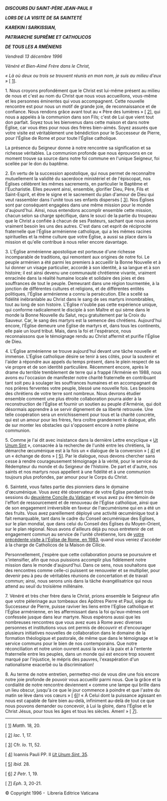 ***DISCOURS DU SAINT-PÈRE JEAN-PAUL II***

***LORS DE LA VISITE DE SA SAINTETÉ***

***KAREKIN I SARKISSIAN,***

***PATRIARCHE SUPRÊME ET CATHOLICOS***

***DE TOUS LES A*** ***RMÉNIENS***

*Vendredi 13 décembre 1996*

*Vénéré et Bien-Aimé Frère dans le Christ,*

*« Là où deux ou trois se trouvent réunis en mon nom, je suis au milieu d'eux »* \[ [1](#_ftn1 "")\].

1\. Nous croyons profondément que le Christ est lui-même présent au milieu de nous et c'est au nom du Christ que nous vous accueillons, vous-même et les personnes éminentes qui vous accompagnent. Cette nouvelle rencontre est pour nous un motif de grande joie, de reconnaissance et de confiance. Nous rendons grâce avant tout au « Père des lumières » \[ [2](#_ftn2 "")\], qui nous a appelés à la communion dans son Fils; c'est de Lui que vient tout don parfait. Soyez tous les bienvenus dans cette maison et dans notre Église, car vous êtes pour nous des frères bien-aimés. Soyez assurés que votre visite est véritablement une bénédiction pour le Successeur de Pierre, pour l'Église de Rome et pour toute l'Église catholique.

La présence du Seigneur donne à notre rencontre sa signification et sa richesse véritables. La communion profonde que nous éprouvons en ce moment trouve sa source dans notre foi commune en l'unique Seigneur, foi scellée par le don du baptême.

2\. En vertu de la succession apostolique, qui nous permet de reconnaître mutuellement la validité du sacerdoce ministériel et de l'épiscopat, nos Églises célèbrent les mêmes sacrements, en particulier le Baptême et l'Eucharistie. Elles peuvent ainsi, ensemble, glorifier Dieu, Père, Fils et Saint-Esprit, et être le signe et le sacrement du plan d'amour de Dieu qui veut rassembler dans l'unité tous ses enfants dispersés \[ [3](#_ftn3 "")\]. Nos Églises sont par conséquent engagées dans une même mission pour le monde d'aujourd'hui. Ainsi, nous entendons accomplir ensemble cette mission, chacun selon sa charge spécifique, dans le souci de la partie du troupeau que le Christ a confiée à chacun de ses Pasteurs, sachant que nous avons vraiment besoin les uns des autres. C'est dans cet esprit de réciprocité fraternelle que l'Église arménienne catholique, qui a les mêmes racines spirituelles et la même culture que votre Église, a aussi sa place dans la mission et qu'elle contribue à nous relier encore davantage.

3\. L'Église arménienne apostolique est porteuse d'une richesse incomparable de traditions, qui remontent aux origines de notre foi. Le peuple arménien a été parmi les premiers à accueillir la Bonne Nouvelle et à lui donner un visage particulier, accordé à son identité, à sa langue et à son histoire; il est ainsi devenu une communauté chrétienne vivante, vraiment enracinée dans la réalité humaine locale et solidaire des joies et des souffrances de tout le peuple. Demeurant dans une région tourmentée, à la jonction de différentes cultures et religions, et de différentes entités politiques, l'Église arménienne a connu la persécution. Elle a scellé sa fidélité inébranlable au Christ dans le sang de ses martyrs innombrables, tout au long de son histoire. L'Église n'oublie pas cette expérience unique, qui conforme radicalement le disciple à son Maître et qui sème dans le monde la Bonne Nouvelle du Salut, reçu gratuitement par la Croix du Sauveur. Car, le sang des martyrs est la semence des chrétiens. Aujourd'hui encore, l'Église demeure une Église de martyrs et, dans tous les continents, elle paie un lourd tribut. Mais, dans la foi et l'espérance, nous reconnaissons que le témoignage rendu au Christ affermit et purifie l'Église de Dieu.

4\. L'Église arménienne se trouve aujourd'hui devant une tâche nouvelle et immense. L'Église catholique désire se tenir à ses côtés, pour la soutenir et l'aider à répondre aux appels du temps présent, dans le plein respect de sa vie propre et de son identité particulière. Récemment encore, après le drame du terrible tremblement de terre qui a frappé l'Arménie en 1988, nous avons eu l'occasion de manifester notre charité fraternelle en contribuant tant soit peu à soulager les souffrances humaines et en accompagnant de nos prières ferventes votre peuple, blessé une nouvelle fois. Les besoins des chrétiens de votre terre sont nombreux. Nous devrons étudier ensemble comment une plus étroite collaboration pourra aider à la reconstruction de l'Église et fournir un soutien au peuple d'Arménie, qui doit désormais apprendre à se servir dignement de sa liberté retrouvée. Une telle coopération sera un enrichissement pour tous et la charité concrète, qui est un amour pour les frères, fera croître grandement le dialogue, afin de sur monter les obstacles qui s'opposent encore à notre pleine communion.

5\. Comme je l'ai dit avec insistance dans la dernière Lettre encyclique « [Ut Unum Sint](http://www.vatican.va/edocs/FRA0080/_INDEX.HTM) », consacrée à la recherche de l'unité entre les chrétiens, la démarche œcuménique est à la fois un « dialogue de la conversion » \[ [4](#_ftn4 "")\] et un « échange de dons » \[ [5](#_ftn5 "")\]. Par le dialogue, nous devons chercher sans cesse à rendre courageusement témoignage à la vérité, pour le service du Rédempteur du monde et du Seigneur de l'histoire. De part et d'autre, nos saints et nos martyrs nous appellent à une fidélité et à une communion toujours plus profondes, par amour pour le Corps du Christ.

6\. Sainteté, vous faites partie des pionniers dans le domaine d'œcuménique. Vous avez été observateur de votre Église pendant trois sessions du [deuxième Concile du Vatican](http://www.vatican.va/archive/hist_councils/ii_vatican_council/index_fr.htm) et vous avez pu être témoin de l'effort de ressourcement et de renouveau de l'Église catholique, ainsi que de son engagement irréversible en faveur de l'œcuménisme qui en a été un des fruits. Vous avez pareillement déployé une activité œcuménique tout à fait remarquable, tant dans le cadre du Conseil œcuménique des Églises, sur le plan mondial, que dans celui du Conseil des Églises du Moyen-Orient, sur le plan régional. Nous avons d'ailleurs déjà pu nous entretenir de cet engagement commun au service de l'unité chrétienne, lors de [votre précédente visite à l'Église de Rome, en 1983](http://www.vatican.va/holy_father/john_paul_ii/speeches/1983/april/documents/hf_jp-ii_spe_19830416_catholicos-karekin-ii_fr.html), quand vous veniez d'accéder à la charge de Catholicos de la Maison de Cilicie.

Personnellement, j'espère que cette collaboration pourra se poursuivre et s'intensifier, afin que nous puissions accomplir plus fidèlement notre mission dans le monde d'aujourd'hui. Dans ce sens, nous souhaitons que des rencontres comme celle-ci puissent se renouveler et se multiplier, pour devenir peu à peu de véritables réunions de concertation et de travail commun; ainsi, nous serons unis dans la tâche évangélisatrice qui nous attend au seuil du troisième millénaire.

7\. Vénéré et très cher frère dans le Christ, prions ensemble le Seigneur afin que votre pèlerinage aux tombeaux des Apôtres Pierre et Paul, siège du Successeur de Pierre, puisse raviver les liens entre l'Eglise catholique et l'Église arménienne, en les affermissant dans la foi qu'eux-mêmes ont confessée jusque dans leur martyre. Nous espérons aussi que les nombreuses rencontres que vous avez eues à Rome avec diverses personnes et institutions vous ont permis de découvrir et d'encourager plusieurs initiatives nouvelles de collaboration dans le domaine de la formation théologique et pastorale, de même que dans le témoignage et le service communs pour le bien de nos contemporains. Que notre réconciliation et notre union ouvrent aussi la voie à la paix et à l'entente fraternelle entre les peuples, dans un monde qui est encore trop souvent marqué par l'injustice, le mépris des pauvres, l'exaspération d'un nationalisme exacerbé ou la discrimination!

8\. Au terme de notre entretien, permettez-moi de vous dire une fois encore notre joie profonde de pouvoir vous accueillir parmi nous. Que la grâce et la cordialité de notre rencontre deviennent « comme une lampe qui brille dans un lieu obscur, jusqu'à ce que le jour commence à poindre et que l'astre du matin se lève dans vos cœurs » \[ [6](#_ftn6 "")\]! « À Celui dont la puissance agissant en nous est capable de faire bien au-delà, infiniment au-delà de tout ce que nous pouvons demander ou concevoir, à Lui la gloire, dans l'Église et le Christ Jésus, pour tous les âges et tous les siècles. Amen! » \[ [7](#_ftn7 "")\].

* * *

\[ [1](#_ftnref1 "")\] *Matth*. 18, 20.

\[ [2](#_ftnref2 "")\] *Iac*. 1, 17.

\[ [3](#_ftnref3 "")\] Cfr. *Io*. 11, 52.

\[ [4](#_ftnref4 "")\] Ioannis Pauli PP. II [*Ut Unum Sint*, 35](http://www.vatican.va/edocs/FRA0080/__P9.HTM).

\[ [5](#_ftnref5 "")\] *Ibid*. 28.

\[ [6](#_ftnref6 "")\] *2 Petr*. 1, 19.

\[ [7](#_ftnref7 "")\] *Eph*. 3, 20-21.

© Copyright 1996 -  Libreria Editrice Vaticana